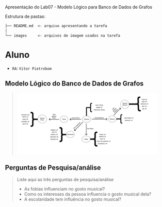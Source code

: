 Apresentação do Lab07 - Modelo Lógico para Banco de Dados de Grafos

Estrutura de pastas:

~~~
├── README.md  <- arquivo apresentando a tarefa
│
└── images     <- arquivos de imagem usados na tarefa
~~~

# Aluno
* `RA`: `Vitor Pietrobom`

## Modelo Lógico do Banco de Dados de Grafos
> ![Diagrama de Orquestração](images/modelo-logico-grafos.png)

## Perguntas de Pesquisa/análise

> Liste aqui as três perguntas de pesquisa/análise
> * As fobias influenciam no gosto musical?
> * Como os interesses da pessoa influencia o gosto musical dela?
> * A escolaridade tem influência no gosto musical?
